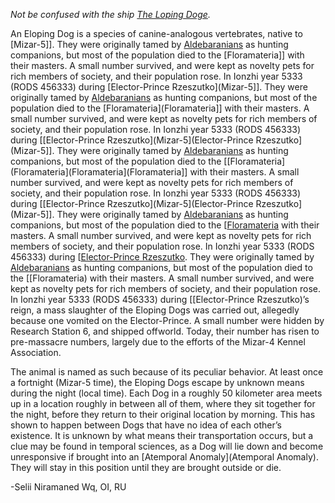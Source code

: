 *Not be confused with the ship [The Loping Doge](https://lexicon.za3k.com/index.php/Loping%20Doge,%20The).*

An Eloping Dog is a species of canine-analogous vertebrates, native to [Mizar-5]]. They were originally tamed by [Aldebaranians](https://lexicon.za3k.com/index.php/Aldebaranians,%20The) as hunting companions, but most of the population died to the [Floramateria]] with their masters. A small number survived, and were kept as novelty pets for rich members of society, and their population rose. In Ionzhi year 5333 (RODS 456333) during [Elector-Prince Rzeszutko](Mizar-5]]. They were originally tamed by [Aldebaranians](https://lexicon.za3k.com/index.php/Aldebaranians,%20The) as hunting companions, but most of the population died to the [Floramateria](Floramateria]] with their masters. A small number survived, and were kept as novelty pets for rich members of society, and their population rose. In Ionzhi year 5333 (RODS 456333) during [[Elector-Prince Rzeszutko](Mizar-5](Elector-Prince Rzeszutko](Mizar-5]]. They were originally tamed by [Aldebaranians](https://lexicon.za3k.com/index.php/Aldebaranians,%20The) as hunting companions, but most of the population died to the [[Floramateria](Floramateria](Floramateria](Floramateria]] with their masters. A small number survived, and were kept as novelty pets for rich members of society, and their population rose. In Ionzhi year 5333 (RODS 456333) during [[Elector-Prince Rzeszutko](Mizar-5](Elector-Prince Rzeszutko](Mizar-5]]. They were originally tamed by [Aldebaranians](https://lexicon.za3k.com/index.php/Aldebaranians,%20The) as hunting companions, but most of the population died to the [[Floramateria](Floramateria) with their masters. A small number survived, and were kept as novelty pets for rich members of society, and their population rose. In Ionzhi year 5333 (RODS 456333) during [[Elector-Prince Rzeszutko](Mizar-5). They were originally tamed by [Aldebaranians](https://lexicon.za3k.com/index.php/Aldebaranians,%20The) as hunting companions, but most of the population died to the [[Floramateria) with their masters. A small number survived, and were kept as novelty pets for rich members of society, and their population rose. In Ionzhi year 5333 (RODS 456333) during [[Elector-Prince Rzeszutko)’s reign, a mass slaughter of the Eloping Dogs was carried out, allegedly because one vomited on the Elector-Prince. A small number were hidden by Research Station 6, and shipped offworld. Today, their number has risen to pre-massacre numbers, largely due to the efforts of the Mizar-4 Kennel Association.

The animal is named as such because of its peculiar behavior. At least once a fortnight (Mizar-5 time), the Eloping Dogs escape by unknown means during the night (local time). Each Dog in a roughly 50 kilometer area meets up in a location roughly in between all of them, where they sit together for the night, before they return to their original location by morning. This has shown to happen between Dogs that have no idea of each other’s existence. It is unknown by what means their transportation occurs, but a clue may be found in temporal sciences, as a Dog will lie down and become unresponsive if brought into an [Atemporal Anomaly](Atemporal Anomaly). They will stay in this position until they are brought outside or die.

-Selii Niramaned Wq, OI, RU
